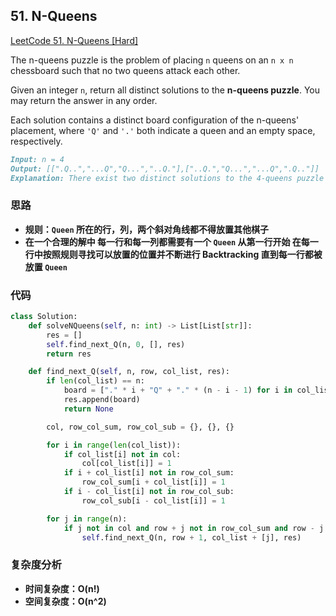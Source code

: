 ## **51. N-Queens**

[LeetCode 51. N-Queens [Hard]](https://leetcode.com/problems/n-queens/description/)

The n-queens puzzle is the problem of placing `n` queens on an `n x n` chessboard such that no two queens attack each other.

Given an integer `n`, return all distinct solutions to the **n-queens puzzle**. You may return the answer in any order.

Each solution contains a distinct board configuration of the n-queens' placement, where `'Q'` and `'.'` both indicate a queen and an empty space, respectively.

```markdown
Input: n = 4
Output: [[".Q..","...Q","Q...","..Q."],["..Q.","Q...","...Q",".Q.."]]
Explanation: There exist two distinct solutions to the 4-queens puzzle
```

### **思路**
* **规则：`Queen` 所在的行，列，两个斜对角线都不得放置其他棋子**
* **在一个合理的解中 每一行和每一列都需要有一个 `Queen` 从第一行开始 在每一行中按照规则寻找可以放置的位置并不断进行 Backtracking 直到每一行都被放置 `Queen`**

### **代码**

``` python
class Solution:
    def solveNQueens(self, n: int) -> List[List[str]]:
        res = []
        self.find_next_Q(n, 0, [], res)
        return res

    def find_next_Q(self, n, row, col_list, res):
        if len(col_list) == n:
            board = ["." * i + "Q" + "." * (n - i - 1) for i in col_list]
            res.append(board)
            return None

        col, row_col_sum, row_col_sub = {}, {}, {}

        for i in range(len(col_list)):
            if col_list[i] not in col:
                col[col_list[i]] = 1
            if i + col_list[i] not in row_col_sum:
                row_col_sum[i + col_list[i]] = 1
            if i - col_list[i] not in row_col_sub:
                row_col_sub[i - col_list[i]] = 1

        for j in range(n):
            if j not in col and row + j not in row_col_sum and row - j not in row_col_sub:
                self.find_next_Q(n, row + 1, col_list + [j], res)
```

### **复杂度分析**
* **时间复杂度：O(n!)**
* **空间复杂度：O(n^2)**
